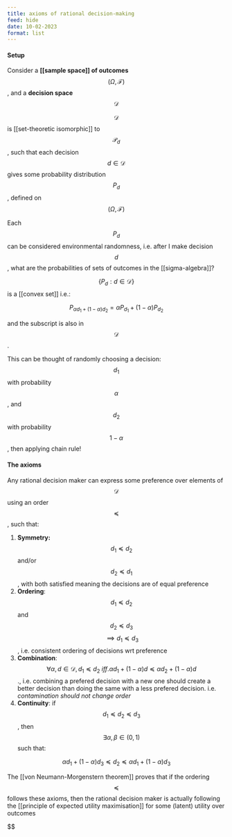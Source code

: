 ```yaml
---
title: axioms of rational decision-making
feed: hide
date: 10-02-2023
format: list
---
```




#### Setup

Consider a **[[sample space]] of outcomes** $$(\Omega, \mathcal F)$$, and a **decision space** $$\mathcal D$$

$$\mathcal D$$ is [[set-theoretic isomorphic]] to $$\mathcal P_d$$, such that each decision $$d\in\mathcal D$$ gives some probability distribution $$P_d$$, defined on $$(\Omega, \mathcal F)$$

Each $$P_d$$ can be considered environmental randomness, i.e. after I make decision $$d$$, what are the probabilities of sets of outcomes in the [[sigma-algebra]]?

$$\{P_d: d\in\mathcal D\}$$ is a [[convex set]] i.e.: 

$$P_{\alpha d_1 + (1-\alpha)d_2} = \alpha P_{d_1} + (1-\alpha) P_{d_2}$$

and the subscript is also in $$\mathcal D$$.

This can be thought of randomly choosing a decision: $$d_1$$ with probability $$\alpha$$, and $$d_2$$ with probability $$1-\alpha$$, then applying chain rule!



#### The axioms

Any rational decision maker can express some preference over elements of $$\mathcal D$$ using an order $$\preceq$$, such that:

1. **Symmetry:** $$d_1\preceq d_2$$ and/or $$d_2\preceq d_1$$, with both satisfied meaning the decisions are of equal preference
2. **Ordering**: $$d_1\preceq d_2$$ and $$d_2\preceq d_3$$ $$\implies d_1\preceq d_3$$, i.e. consistent ordering of decisions wrt preference
3. **Combination**: $$\forall\alpha, d \in\mathcal D, d_1\preceq d_2\ iff. \alpha d_1 + (1-\alpha)d \preceq \alpha d_2 + (1-\alpha)d$$., i.e. combining a prefered decision with a new one should create a better decision than doing the same with a less prefered decision. i.e. *contamination should not change order*
4. **Continuity**: if $$d_1\preceq d_2 \preceq d_3$$, then $$\exists\alpha, \beta \in (0, 1)$$ such that:

$$\alpha d_1 + (1-\alpha)d_3 \preceq d_2 \preceq  \alpha d_1 + (1-\alpha)d_3$$


The [[von Neumann-Morgenstern theorem]] proves that if the ordering $$\preceq$$ follows these axioms, then the rational decision maker is actually following the [[principle of expected utility maximisation]] for some (latent) utility over outcomes

$$